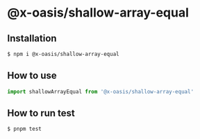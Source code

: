 # @x-oasis/shallow-array-equal

## Installation

```bash
$ npm i @x-oasis/shallow-array-equal
```

## How to use

```typescript
import shallowArrayEqual from '@x-oasis/shallow-array-equal'
```

## How to run test

```bash
$ pnpm test
```
